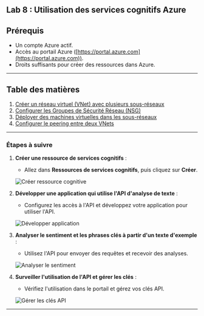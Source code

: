 
## Lab 8 : Utilisation des services cognitifs Azure

## Prérequis

- Un compte Azure actif.
- Accès au portail Azure ([https://portal.azure.com](https://portal.azure.com)).
- Droits suffisants pour créer des ressources dans Azure.

---

## Table des matières

1. [Créer un réseau virtuel (VNet) avec plusieurs sous-réseaux](#etape-1-créer-un-réseau-virtuel-vnet-avec-plusieurs-sous-réseaux)
2. [Configurer les Groupes de Sécurité Réseau (NSG)](#etape-2-configurer-les-groupes-de-sécurité-réseau-nsg)
3. [Déployer des machines virtuelles dans les sous-réseaux](#etape-3-déployer-des-machines-virtuelles-dans-les-sous-réseaux)
4. [Configurer le peering entre deux VNets](#etape-4-configurer-le-peering-entre-deux-vnets)

---

### Étapes à suivre

1. **Créer une ressource de services cognitifs** :
   - Allez dans **Ressources de services cognitifs**, puis cliquez sur **Créer**.

   ![Créer ressource cognitive](images/creer-ressource-cognitive.png)

2. **Développer une application qui utilise l'API d'analyse de texte** :
   - Configurez les accès à l'API et développez votre application pour utiliser l'API.

   ![Développer application](images/developper-application.png)

3. **Analyser le sentiment et les phrases clés à partir d'un texte d'exemple** :
   - Utilisez l'API pour envoyer des requêtes et recevoir des analyses.

   ![Analyser le sentiment](images/analyser-sentiment.png)

4. **Surveiller l'utilisation de l'API et gérer les clés** :
   - Vérifiez l'utilisation dans le portail et gérez vos clés API.

   ![Gérer les clés API](images/gerer-cles-api.png)

---